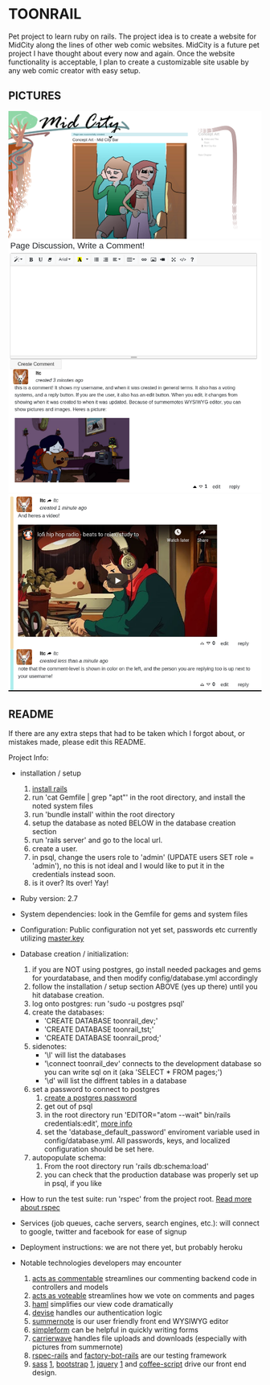 # TOONRAIL
Pet project to learn ruby on rails. The project idea is to create a website for MidCity along the lines of other web comic websites. MidCity is a future pet project I have thought about every now and again. Once the website functionality is acceptable, I plan to create a customizable site usable by any web comic creator with easy setup.

## PICTURES
![main-page](.pics/main-page.png)
![write-coms](.pics/write_a_comment.png)
![coms2](.pics/comments-2.png)

## README

If there are any extra steps that had to be taken which I forgot about, or mistakes made, please edit this README.

Project Info:

* installation / setup
  1. [install rails](http://www.installrails.com/)
  2. run 'cat Gemfile | grep "apt"' in the root directory, and install the noted system files
  3. run 'bundle install' within the root directory
  4. setup the database as noted BELOW in the database creation section
  5. run 'rails server' and go to the local url.
  6. create a user.
  7. in psql, change the users role to 'admin' (UPDATE users SET role = 'admin'), no this is not ideal and I would like to put it in the credentials instead soon.
  8. is it over? Its over! Yay!

* Ruby version: 2.7

* System dependencies: look in the Gemfile for gems and system files

* Configuration: Public configuration not yet set, passwords etc currently utilizing [master.key](https://medium.com/@thorntonbrenden/rails-and-the-legendary-master-key-15c8be7799f1)

* Database creation / initialization:
  1. if you are NOT using postgres, go install needed packages and gems for yourdatabase, and then modify config/database.yml accordingly
  2. follow the installation / setup section ABOVE (yes up there) until you hit database creation.
  3. log onto postgres: run 'sudo -u postgres psql'
  4. create the databases:
      - 'CREATE DATABASE toonrail_dev;'
      - 'CREATE DATABASE toonrail_tst;'
      - 'CREATE DATABASE toonrail_prod;'
  5. sidenotes:
      - '\l' will list the databases
      - '\connect toonrail_dev' connects to the development database so you can write sql on it (aka 'SELECT * FROM pages;')
      - '\d' will list the diffrent tables in a database
  6. set a password to connect to postgres
      1. [create a postgres password](https://www.postgresqltutorial.com/postgresql-change-password/)
      2. get out of psql
      3. in the root directory run 'EDITOR="atom --wait" bin/rails credentials:edit', [more info](https://medium.com/@thorntonbrenden/rails-and-the-legendary-master-key-15c8be7799f1)
      4. set the 'database_default_password' enviroment variable used in config/database.yml. All passwords, keys, and localized configuration should be set here.
  7. autopopulate schema: 
      1. From the root directory run 'rails db:schema:load'
      2. you can check that the production database was properly set up in psql, if you like

* How to run the test suite: run 'rspec' from the project root. [Read more about rspec](https://github.com/rspec/rspec)

* Services (job queues, cache servers, search engines, etc.): will connect to google, twitter and facebook for ease of signup

* Deployment instructions: we are not there yet, but probably heroku

* Notable technologies developers may encounter
  1. [acts as commentable](https://github.com/jackdempsey/acts_as_commentable) streamlines our commenting backend code in controllers and models
  2. [acts as voteable](https://github.com/ryanto/acts_as_votable) streamlines how we vote on comments and pages
  3. [haml](https://github.com/haml/haml-rails) simplifies our view code dramatically
  4. [devise](https://github.com/heartcombo/devise) handles our authentication logic
  5. [summernote](https://summernote.org/) is our user friendly front end WYSIWYG editor
  6. [simpleform](https://github.com/heartcombo/simple_form) can be helpful in quickly writing forms
  7. [carrierwave](https://github.com/carrierwaveuploader/carrierwave) handles file uploads and downloads (especially with pictures from summernote)
  8. [rspec-rails](https://github.com/rspec/rspec-rails) and [factory-bot-rails](https://github.com/thoughtbot/factory_bot_rails) are our testing framework
  9. [sass](https://github.com/rails/sass-rails) [1](https://sass-lang.com/), [bootstrap](https://github.com/twbs/bootstrap-rubygem) [1](https://getbootstrap.com/docs/4.1/getting-started/introduction/), [jquery](https://github.com/rails/jquery-rails) [1](https://api.jquery.com/category/selectors/) and [coffee-script](https://coffeescript.org/) drive our front end design.
  
